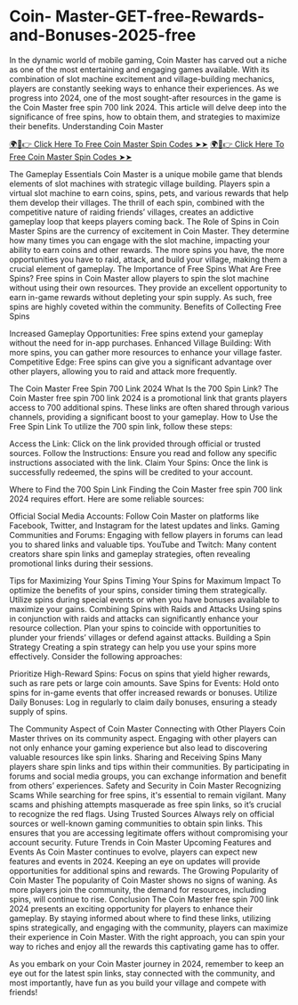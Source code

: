 # Coin- Master-GET-free-Rewards-and-Bonuses-2025-free
In the dynamic world of mobile gaming, Coin Master has carved out a niche as one of the most entertaining and engaging games available. With its combination of slot machine excitement and village-building mechanics, players are constantly seeking ways to enhance their experiences. As we progress into 2024, one of the most sought-after resources in the game is the Coin Master free spin 700 link 2024. This article will delve deep into the significance of free spins, how to obtain them, and strategies to maximize their benefits.
Understanding Coin Master

[🌍📱👉 Click Here To Free Coin Master Spin Codes ➤➤](https://offerbot.xyz/coinmaster-gift-card/)
[🌍📱👉 Click Here To Free Coin Master Spin Codes ➤➤](https://offerbot.xyz/all-gift-card/)

The Gameplay Essentials
Coin Master is a unique mobile game that blends elements of slot machines with strategic village building. Players spin a virtual slot machine to earn coins, spins, pets, and various rewards that help them develop their villages. The thrill of each spin, combined with the competitive nature of raiding friends’ villages, creates an addictive gameplay loop that keeps players coming back.
The Role of Spins in Coin Master
Spins are the currency of excitement in Coin Master. They determine how many times you can engage with the slot machine, impacting your ability to earn coins and other rewards. The more spins you have, the more opportunities you have to raid, attack, and build your village, making them a crucial element of gameplay.
The Importance of Free Spins
What Are Free Spins?
Free spins in Coin Master allow players to spin the slot machine without using their own resources. They provide an excellent opportunity to earn in-game rewards without depleting your spin supply. As such, free spins are highly coveted within the community.
Benefits of Collecting Free Spins

Increased Gameplay Opportunities: Free spins extend your gameplay without the need for in-app purchases.
Enhanced Village Building: With more spins, you can gather more resources to enhance your village faster.
Competitive Edge: Free spins can give you a significant advantage over other players, allowing you to raid and attack more frequently.

The Coin Master Free Spin 700 Link 2024
What Is the 700 Spin Link?
The Coin Master free spin 700 link 2024 is a promotional link that grants players access to 700 additional spins. These links are often shared through various channels, providing a significant boost to your gameplay.
How to Use the Free Spin Link
To utilize the 700 spin link, follow these steps:

Access the Link: Click on the link provided through official or trusted sources.
Follow the Instructions: Ensure you read and follow any specific instructions associated with the link.
Claim Your Spins: Once the link is successfully redeemed, the spins will be credited to your account.

Where to Find the 700 Spin Link
Finding the Coin Master free spin 700 link 2024 requires effort. Here are some reliable sources:

Official Social Media Accounts: Follow Coin Master on platforms like Facebook, Twitter, and Instagram for the latest updates and links.
Gaming Communities and Forums: Engaging with fellow players in forums can lead you to shared links and valuable tips.
YouTube and Twitch: Many content creators share spin links and gameplay strategies, often revealing promotional links during their sessions.

Tips for Maximizing Your Spins
Timing Your Spins for Maximum Impact
To optimize the benefits of your spins, consider timing them strategically. Utilize spins during special events or when you have bonuses available to maximize your gains.
Combining Spins with Raids and Attacks
Using spins in conjunction with raids and attacks can significantly enhance your resource collection. Plan your spins to coincide with opportunities to plunder your friends’ villages or defend against attacks.
Building a Spin Strategy
Creating a spin strategy can help you use your spins more effectively. Consider the following approaches:

Prioritize High-Reward Spins: Focus on spins that yield higher rewards, such as rare pets or large coin amounts.
Save Spins for Events: Hold onto spins for in-game events that offer increased rewards or bonuses.
Utilize Daily Bonuses: Log in regularly to claim daily bonuses, ensuring a steady supply of spins.

The Community Aspect of Coin Master
Connecting with Other Players
Coin Master thrives on its community aspect. Engaging with other players can not only enhance your gaming experience but also lead to discovering valuable resources like spin links.
Sharing and Receiving Spins
Many players share spin links and tips within their communities. By participating in forums and social media groups, you can exchange information and benefit from others’ experiences.
Safety and Security in Coin Master
Recognizing Scams
While searching for free spins, it's essential to remain vigilant. Many scams and phishing attempts masquerade as free spin links, so it’s crucial to recognize the red flags.
Using Trusted Sources
Always rely on official sources or well-known gaming communities to obtain spin links. This ensures that you are accessing legitimate offers without compromising your account security.
Future Trends in Coin Master
Upcoming Features and Events
As Coin Master continues to evolve, players can expect new features and events in 2024. Keeping an eye on updates will provide opportunities for additional spins and rewards.
The Growing Popularity of Coin Master
The popularity of Coin Master shows no signs of waning. As more players join the community, the demand for resources, including spins, will continue to rise.
Conclusion
The Coin Master free spin 700 link 2024 presents an exciting opportunity for players to enhance their gameplay. By staying informed about where to find these links, utilizing spins strategically, and engaging with the community, players can maximize their experience in Coin Master. With the right approach, you can spin your way to riches and enjoy all the rewards this captivating game has to offer.

As you embark on your Coin Master journey in 2024, remember to keep an eye out for the latest spin links, stay connected with the community, and most importantly, have fun as you build your village and compete with friends!
